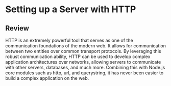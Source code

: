 # Setting up a Server with HTTP

## Review

HTTP is an extremely powerful tool that serves as one of the communication foundations of the modern web. It allows for communication between two entities over common transport protocols. By leveraging this robust communication ability, HTTP can be used to develop complex application architectures over networks, allowing servers to communicate with other servers, databases, and much more. Combining this with Node.js core modules such as http, url, and querystring, it has never been easier to build a complex application on the web.
